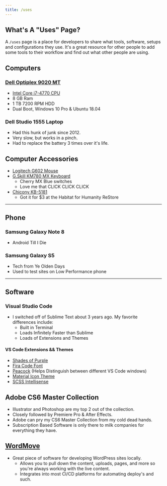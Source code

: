 ```yaml
---
title: /uses
---
```


## What's A "Uses" Page?
A `/uses` page is a place for developers to share what tools, software, setups and configurations they use. It's a great resource for other people to add some tools to their workflow and find out what other people are using. 

## Computers

### [Dell Optiplex 9020 MT](https://amzn.to/2NNVEf9)
* [Intel Core i7-4770 CPU](https://amzn.to/38tnYLH)
* 8 GB Ram
* 1 TB 7200 RPM HDD
* Dual Boot, Windows 10 Pro & Ubuntu 18.04

### Dell Studio 1555 Laptop
* Had this hunk of junk since 2012.
* Very slow, but works in a pinch.
* Had to replace the battery 3 times over it's life.


## Computer Accessories
* [Logitech G602 Mouse](https://amzn.to/2RznNYq)
* [G.Skill KM780 MX Keyboard](https://amzn.to/3avrNSv)
  * Cherry MX Blue switches
  * Love me that CLICK CLICK CLICK
* [Chicony KB-5181](https://deskthority.net/wiki/Chicony_KB-5181)
  * Got it for $3 at the Habitat for Humanity ReStore

---

## Phone
### Samsung Galaxy Note 8
* Android Till I Die

### Samsung Galaxy S5
* Tech from Ye Olden Days
* Used to test sites on Low Performance phone

---

## Software

### Visual Studio Code
* I switched off of Sublime Text about 3 years ago. My favorite differences include: 
  * Built in Terminal
  * Loads Infinitely Faster than Sublime
  * Loads of Extensions and Themes

#### VS Code Extensions && Themes
* [Shades of Purple](https://marketplace.visualstudio.com/items?itemName=ahmadawais.shades-of-purple)
* [Fira Code Font](https://github.com/tonsky/FiraCode)
* [Peacock](https://marketplace.visualstudio.com/items?itemName=johnpapa.vscode-peacock) (Helps Distinguish between different VS Code windows)
* [Material Icon Theme](https://marketplace.visualstudio.com/items?itemName=PKief.material-icon-theme)
* [SCSS Intellisense](https://marketplace.visualstudio.com/items?itemName=mrmlnc.vscode-scss)

## Adobe CS6 Master Collection 
* Illustrator and Photoshop are my top 2 out of the collection.
* Closely followed by Premiere Pro & After Effects.
* Adobe can pry my CS6 Master Collection from my cold dead hands.
* Subscription Based Software is only there to milk companies for everything they have. 

## [WordMove](https://github.com/welaika/wordmove)

* Great piece of software for developing WordPress sites locally. 
  * Allows you to pull down the content, uploads, pages, and more so you're always working with the live content.
  * Integrates into most CI/CD platforms for automating deploy's and such. 
